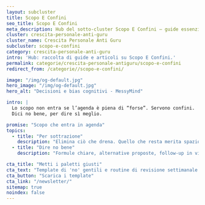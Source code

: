 ```yaml
---
layout: subcluster
title: Scopo E Confini
seo_title: Scopo E Confini
meta_description: Hub del sotto-cluster Scopo E Confini — guide essenziali e articoli.
cluster: crescita-personale-anti-guru
cluster_name: Crescita Personale Anti Guru
subcluster: scopo-e-confini
category: crescita-personale-anti-guru
intro: 'Hub: raccolta di guide e articoli su Scopo E Confini.'
permalink: categorie/crescita-personale-antiguru/scopo-e-confini
redirect_from: /categorie//scopo-e-confini/

image: "/img/og-default.jpg"
hero_image: "/img/og-default.jpg"
hero_alt: "Decisioni e bias cognitivi - MessyMind"

intro: |
  Lo scopo non entra se l’agenda è piena di “forse”. Servono confini.
  Dici no bene, per dire sì meglio.

promise: "Scopo che entra in agenda"
topics:
  - title: "Per sottrazione"
    description: "Elimina ciò che drena. Quello che resta merita spazio e ore dedicate."
  - title: "Dire no bene"
    description: "Formule chiare, alternative proposte, follow-up in vista."

cta_title: "Metti i paletti giusti"
cta_text: "Template di 'no' gentili e routine di revisione settimanale."
cta_button: "Scarica i template"
cta_link: "/newsletter/"
sitemap: true
noindex: false
---
```


